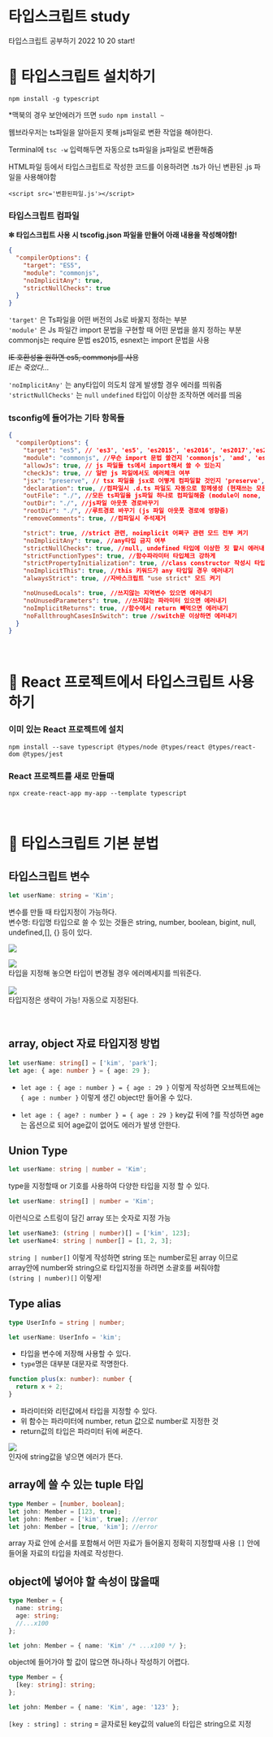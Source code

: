 # 타입스크립트 study

타입스크립트 공부하기 2022 10 20 start!

# 📌 타입스크립트 설치하기

`npm install -g typescript`

\*맥북의 경우 보안에러가 뜨면 `sudo npm install ~`

웹브라우저는 ts파일을 알아듣지 못해 js파일로 변환 작업을 해야한다.

Terminal에 `tsc -w` 입력해두면 자동으로 ts파일을 js파일로 변환해줌

HTML파일 등에서 타입스크립트로 작성한 코드를 이용하려면
.ts가 아닌 변환된 .js 파일을 사용해야함

`<script src='변환된파일.js'></script>`

### 타입스크립트 컴파일

**✼ 타입스크립트 사용 시 tscofig.json 파일을 만들어 아래 내용을 작성해야함!**

```json
{
  "compilerOptions": {
    "target": "ES5",
    "module": "commonjs",
    "noImplicitAny": true,
    "strictNullChecks": true
  }
}
```

`'target'` 은 Ts파일을 어떤 버전의 Js로 바꿀지 정하는 부분<br>
`'module'` 은 Js 파일간 import 문법을 구현할 때 어떤 문법을 쓸지 정하는 부분
<br>commonjs는 require 문법 es2015, esnext는 import 문법을 사용

~~IE 호환성을 원하면 es5, commonjs를 사용~~<br>
_IE는 죽었다..._

`'noImplicitAny'` 는 any타입이 의도치 않게 발생할 경우 에러를 띄워줌<br>
`'strictNullChecks'` 는 `null` `undefined` 타입이 이상한 조작하면 에러를 띄움

### tsconfig에 들어가는 기타 항목들

```json
{
  "compilerOptions": {
    "target": "es5", // 'es3', 'es5', 'es2015', 'es2016', 'es2017','es2018', 'esnext' 가능
    "module": "commonjs", //무슨 import 문법 쓸건지 'commonjs', 'amd', 'es2015', 'esnext'
    "allowJs": true, // js 파일들 ts에서 import해서 쓸 수 있는지
    "checkJs": true, // 일반 js 파일에서도 에러체크 여부
    "jsx": "preserve", // tsx 파일을 jsx로 어떻게 컴파일할 것인지 'preserve', 'react-native', 'react'
    "declaration": true, //컴파일시 .d.ts 파일도 자동으로 함께생성 (현재쓰는 모든 타입이 정의된 파일)
    "outFile": "./", //모든 ts파일을 js파일 하나로 컴파일해줌 (module이 none, amd, system일 때만 가능)
    "outDir": "./", //js파일 아웃풋 경로바꾸기
    "rootDir": "./", //루트경로 바꾸기 (js 파일 아웃풋 경로에 영향줌)
    "removeComments": true, //컴파일시 주석제거

    "strict": true, //strict 관련, noimplicit 어쩌구 관련 모드 전부 켜기
    "noImplicitAny": true, //any타입 금지 여부
    "strictNullChecks": true, //null, undefined 타입에 이상한 짓 할시 에러내기
    "strictFunctionTypes": true, //함수파라미터 타입체크 강하게
    "strictPropertyInitialization": true, //class constructor 작성시 타입체크 강하게
    "noImplicitThis": true, //this 키워드가 any 타입일 경우 에러내기
    "alwaysStrict": true, //자바스크립트 "use strict" 모드 켜기

    "noUnusedLocals": true, //쓰지않는 지역변수 있으면 에러내기
    "noUnusedParameters": true, //쓰지않는 파라미터 있으면 에러내기
    "noImplicitReturns": true, //함수에서 return 빼먹으면 에러내기
    "noFallthroughCasesInSwitch": true //switch문 이상하면 에러내기
  }
}
```

<br>

# 📌 React 프로젝트에서 타입스크립트 사용하기

### 이미 있는 React 프로젝트에 설치

`npm install --save typescript @types/node @types/react @types/react-dom @types/jest `

### React 프로젝트를 새로 만들때

`npx create-react-app my-app --template typescript`

<br>

# 📌 타입스크립트 기본 분법

## 타입스크립트 변수

```ts
let userName: string = 'Kim';
```

변수를 만들 때 타입지정이 가능하다. <br>
변수명: 타입명
타입으로 쓸 수 있는 것들은 string, number, boolean, bigint, null, undefined,[], {} 등이 있다.

![](2022-10-21-15-58-30.png)

![](2022-10-21-16-30-43.png) <br>
타입을 지정해 놓으면 타입이 변경될 경우 에러메세지를 띄워준다.<br>
<br>
![](2022-10-25-17-59-16.png) <br>
타입지정은 생략이 가능! 자동으로 지정된다.

<br>

## array, object 자료 타입지정 방법

```ts
let userName: string[] = ['kim', 'park'];
let age: { age: number } = { age: 29 };
```

- `let age : { age : number } = { age : 29 }` 이렇게 작성하면 오브젝트에는 `{ age : number }` 이렇게 생긴 object만 들어올 수 있다.

- `let age : { age? : number } = { age : 29 }` key값 뒤에 ?를 작성하면 age는 옵션으로 되어 age값이 없어도 에러가 발생 안한다.
  <br>

## Union Type

```ts
let userName: string | number = 'Kim';
```

type을 지정할때 or 기호를 사용하여 다양한 타입을 지정 할 수 있다.

```ts
let userName: string[] | number = 'Kim';
```

이런식으로 스트링이 담긴 array 또는 숫자로 지정 가능

```ts
let userName3: (string | number)[] = ['kim', 123];
let userName4: string | number[] = [1, 2, 3];
```

`string | number[]` 이렇게 작성하면 string 또는 number로된 array 이므로<br>
array안에 number와 string으로 타입지정을 하려면 소괄호를 써줘야함<br>
`(string | number)[]` 이렇게!
<br>

## Type alias

```ts
type UserInfo = string | number;

let userName: UserInfo = 'kim';
```

- 타입을 변수에 저장해 사용할 수 있다.
- `type`명은 대부분 대문자로 작명한다.

```ts
function plus(x: number): number {
  return x + 2;
}
```

- 파라미터와 리턴값에서 타입을 지정할 수 있다.
- 위 함수는 파라미터에 number, retun 값으로 number로 지정한 것
- return값의 타입은 파라미터 뒤에 써준다.

![](2022-10-22-02-32-04.png)<br>
인자에 string값을 넣으면 에러가 뜬다.

## array에 쓸 수 있는 tuple 타입

```ts
type Member = [number, boolean];
let john: Member = [123, true];
let john: Member = ['kim', true]; //error
let john: Member = [true, 'kim']; //error
```

array 자료 안에 순서를 포함해서 어떤 자료가 들어올지 정확히 지정할때 사용
`[]` 안에 들어올 자료의 타입을 차례로 작성한다.

## object에 넣어야 할 속성이 많을때

```ts
type Member = {
  name: string;
  age: string;
  //...x100
};

let john: Member = { name: 'Kim' /* ...x100 */ };
```

object에 들어가야 할 값이 많으면 하나하나 작성하기 어렵다.

```ts
type Member = {
  [key: string]: string;
};

let john: Member = { name: 'Kim', age: '123' };
```

`[key : string] : string` = 글자로된 key값의 value의 타입은 string으로 지정
